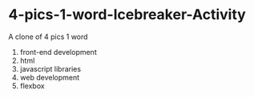 # 4-pics-1-word-Icebreaker-Activity
A clone of 4 pics 1 word

1. front-end development
2. html
3. javascript libraries
4. web development
5. flexbox